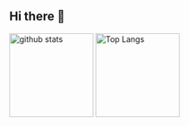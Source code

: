 ## Hi there 👋

<p align="left"> 
  <img alt="github stats" height="150px" src="https://github-readme-stats.vercel.app/api?username=typicartist&show_icons=ture" />
  <img alt="Top Langs" height="150px" src="https://github-readme-stats.vercel.app/api/top-langs/?username=typicartist&layout=compact&show_icons=true&v1" />
</p>
